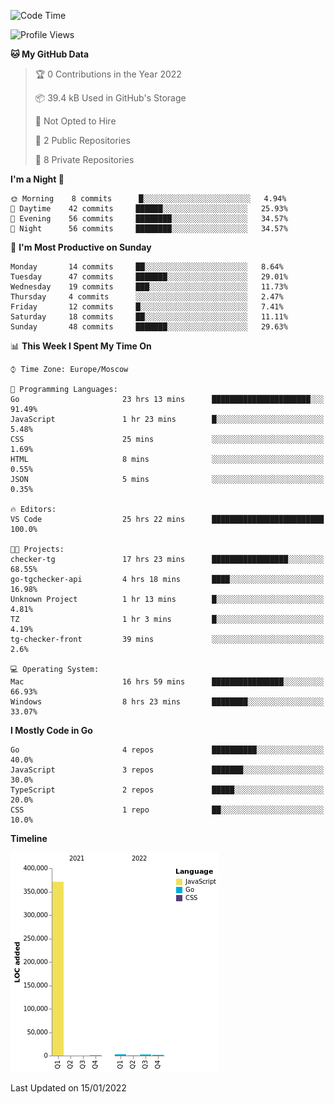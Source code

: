 <!--START_SECTION:waka-->
![Code Time](http://img.shields.io/badge/Code%20Time-108%20hrs%2019%20mins-blue)

![Profile Views](http://img.shields.io/badge/Profile%20Views-0-blue)

**🐱 My GitHub Data** 

> 🏆 0 Contributions in the Year 2022
 > 
> 📦 39.4 kB Used in GitHub's Storage 
 > 
> 🚫 Not Opted to Hire
 > 
> 📜 2 Public Repositories 
 > 
> 🔑 8 Private Repositories  
 > 
**I'm a Night 🦉** 

```text
🌞 Morning    8 commits      █░░░░░░░░░░░░░░░░░░░░░░░░   4.94% 
🌆 Daytime    42 commits     ██████░░░░░░░░░░░░░░░░░░░   25.93% 
🌃 Evening    56 commits     ████████░░░░░░░░░░░░░░░░░   34.57% 
🌙 Night      56 commits     ████████░░░░░░░░░░░░░░░░░   34.57%

```
📅 **I'm Most Productive on Sunday** 

```text
Monday       14 commits     ██░░░░░░░░░░░░░░░░░░░░░░░   8.64% 
Tuesday      47 commits     ███████░░░░░░░░░░░░░░░░░░   29.01% 
Wednesday    19 commits     ███░░░░░░░░░░░░░░░░░░░░░░   11.73% 
Thursday     4 commits      ░░░░░░░░░░░░░░░░░░░░░░░░░   2.47% 
Friday       12 commits     █░░░░░░░░░░░░░░░░░░░░░░░░   7.41% 
Saturday     18 commits     ██░░░░░░░░░░░░░░░░░░░░░░░   11.11% 
Sunday       48 commits     ███████░░░░░░░░░░░░░░░░░░   29.63%

```


📊 **This Week I Spent My Time On** 

```text
⌚︎ Time Zone: Europe/Moscow

💬 Programming Languages: 
Go                       23 hrs 13 mins      ██████████████████████░░░   91.49% 
JavaScript               1 hr 23 mins        █░░░░░░░░░░░░░░░░░░░░░░░░   5.48% 
CSS                      25 mins             ░░░░░░░░░░░░░░░░░░░░░░░░░   1.69% 
HTML                     8 mins              ░░░░░░░░░░░░░░░░░░░░░░░░░   0.55% 
JSON                     5 mins              ░░░░░░░░░░░░░░░░░░░░░░░░░   0.35%

🔥 Editors: 
VS Code                  25 hrs 22 mins      █████████████████████████   100.0%

🐱‍💻 Projects: 
checker-tg               17 hrs 23 mins      █████████████████░░░░░░░░   68.55% 
go-tgchecker-api         4 hrs 18 mins       ████░░░░░░░░░░░░░░░░░░░░░   16.98% 
Unknown Project          1 hr 13 mins        █░░░░░░░░░░░░░░░░░░░░░░░░   4.81% 
TZ                       1 hr 3 mins         █░░░░░░░░░░░░░░░░░░░░░░░░   4.19% 
tg-checker-front         39 mins             ░░░░░░░░░░░░░░░░░░░░░░░░░   2.6%

💻 Operating System: 
Mac                      16 hrs 59 mins      ████████████████░░░░░░░░░   66.93% 
Windows                  8 hrs 23 mins       ████████░░░░░░░░░░░░░░░░░   33.07%

```

**I Mostly Code in Go** 

```text
Go                       4 repos             ██████████░░░░░░░░░░░░░░░   40.0% 
JavaScript               3 repos             ███████░░░░░░░░░░░░░░░░░░   30.0% 
TypeScript               2 repos             █████░░░░░░░░░░░░░░░░░░░░   20.0% 
CSS                      1 repo              ██░░░░░░░░░░░░░░░░░░░░░░░   10.0%

```


**Timeline**

![Chart not found](https://raw.githubusercontent.com/jeezft/jeezft/main/charts/bar_graph.png) 


 Last Updated on 15/01/2022
<!--END_SECTION:waka-->
